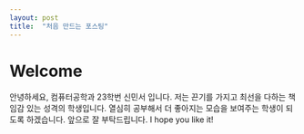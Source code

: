 ```yaml
---
layout: post
title:  "처음 만드는 포스팅"
---
```


# Welcome

안녕하세요, 컴퓨터공학과 23학번 신민서 입니다.
저는 끈기를 가지고 최선을 다하는 책임감 있는 성격의 학생입니다.
열심히 공부해서 더 좋아지는 모습을 보여주는 학생이 되도록 하겠습니다.
앞으로 잘 부탁드립니다.
I hope you like it!
